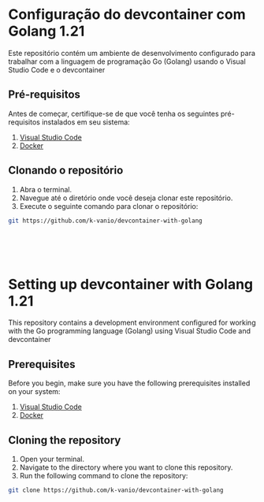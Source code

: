 # Configuração do devcontainer com Golang 1.21

Este repositório contém um ambiente de desenvolvimento configurado para trabalhar com a linguagem de programação Go (Golang) usando o Visual Studio Code e o devcontainer

## Pré-requisitos

Antes de começar, certifique-se de que você tenha os seguintes pré-requisitos instalados em seu sistema:

1. [Visual Studio Code](https://code.visualstudio.com/)
2. [Docker](https://www.docker.com/)

## Clonando o repositório

1. Abra o terminal.
2. Navegue até o diretório onde você deseja clonar este repositório.
3. Execute o seguinte comando para clonar o repositório:

```bash
git https://github.com/k-vanio/devcontainer-with-golang
```


<br><br><br>             

# Setting up devcontainer with Golang 1.21

This repository contains a development environment configured for working with the Go programming language (Golang) using Visual Studio Code and devcontainer

## Prerequisites

Before you begin, make sure you have the following prerequisites installed on your system:

1. [Visual Studio Code](https://code.visualstudio.com/)
2. [Docker](https://www.docker.com/)

## Cloning the repository

1. Open your terminal.
2. Navigate to the directory where you want to clone this repository.
3. Run the following command to clone the repository:

```bash
git clone https://github.com/k-vanio/devcontainer-with-golang
